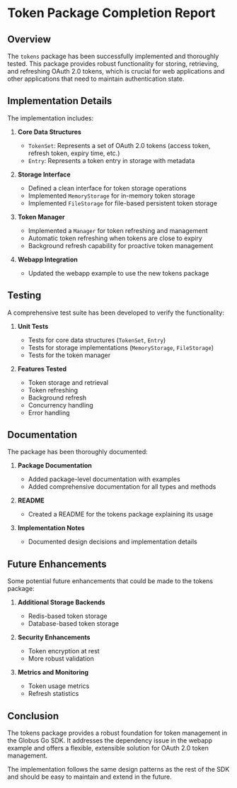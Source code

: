 <!-- SPDX-License-Identifier: Apache-2.0 -->
<!-- SPDX-FileCopyrightText: 2025 Scott Friedman and Project Contributors -->

# Token Package Completion Report

## Overview

The `tokens` package has been successfully implemented and thoroughly tested. This package provides robust functionality for storing, retrieving, and refreshing OAuth 2.0 tokens, which is crucial for web applications and other applications that need to maintain authentication state.

## Implementation Details

The implementation includes:

1. **Core Data Structures**
   - `TokenSet`: Represents a set of OAuth 2.0 tokens (access token, refresh token, expiry time, etc.)
   - `Entry`: Represents a token entry in storage with metadata

2. **Storage Interface**
   - Defined a clean interface for token storage operations
   - Implemented `MemoryStorage` for in-memory token storage
   - Implemented `FileStorage` for file-based persistent token storage

3. **Token Manager**
   - Implemented a `Manager` for token refreshing and management
   - Automatic token refreshing when tokens are close to expiry
   - Background refresh capability for proactive token management

4. **Webapp Integration**
   - Updated the webapp example to use the new tokens package

## Testing

A comprehensive test suite has been developed to verify the functionality:

1. **Unit Tests**
   - Tests for core data structures (`TokenSet`, `Entry`)
   - Tests for storage implementations (`MemoryStorage`, `FileStorage`)
   - Tests for the token manager

2. **Features Tested**
   - Token storage and retrieval
   - Token refreshing
   - Background refresh
   - Concurrency handling
   - Error handling

## Documentation

The package has been thoroughly documented:

1. **Package Documentation**
   - Added package-level documentation with examples
   - Added comprehensive documentation for all types and methods

2. **README**
   - Created a README for the tokens package explaining its usage

3. **Implementation Notes**
   - Documented design decisions and implementation details

## Future Enhancements

Some potential future enhancements that could be made to the tokens package:

1. **Additional Storage Backends**
   - Redis-based token storage
   - Database-based token storage

2. **Security Enhancements**
   - Token encryption at rest
   - More robust validation

3. **Metrics and Monitoring**
   - Token usage metrics
   - Refresh statistics

## Conclusion

The tokens package provides a robust foundation for token management in the Globus Go SDK. It addresses the dependency issue in the webapp example and offers a flexible, extensible solution for OAuth 2.0 token management.

The implementation follows the same design patterns as the rest of the SDK and should be easy to maintain and extend in the future.